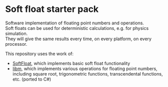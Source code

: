 # Soft float starter pack
Software implementation of floating point numbers and operations.  
Soft floats can be used for deterministic calculations, e.g. for physics simulation.  
They will give the same results every time, on every platform, on every processor.  
  
This repository uses the work of:
- [SoftFloat](https://github.com/CodesInChaos/SoftFloat), which implements basic soft float functionality
- [libm](https://github.com/rust-lang/libm), which implements various operations for floating point numbers, including square root, trigonometric functions, transcendental functions, etc. (ported to C#)
